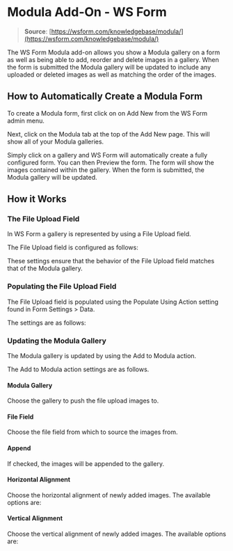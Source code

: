 # Modula Add-On - WS Form

> **Source**: [https://wsform.com/knowledgebase/modula/](https://wsform.com/knowledgebase/modula/)


The WS Form Modula add-on allows you show a Modula gallery on a form as well as being able to add, reorder and delete images in a gallery. When the form is submitted the Modula gallery will be updated to include any uploaded or deleted images as well as matching the order of the images.

## How to Automatically Create a Modula Form

To create a Modula form, first click on on Add New from the WS Form admin menu.

Next, click on the Modula tab at the top of the Add New page. This will show all of your Modula galleries.

Simply click on a gallery and WS Form will automatically create a fully configured form. You can then Preview the form. The form will show the images contained within the gallery. When the form is submitted, the Modula gallery will be updated.

## How it Works

### The File Upload Field

In WS Form a gallery is represented by using a File Upload field.

The File Upload field is configured as follows:

These settings ensure that the behavior of the File Upload field matches that of the Modula gallery.

### Populating the File Upload Field

The File Upload field is populated using the Populate Using Action setting found in Form Settings > Data.

The settings are as follows:

### Updating the Modula Gallery

The Modula gallery is updated by using the Add to Modula action.

The Add to Modula action settings are as follows.

#### Modula Gallery

Choose the gallery to push the file upload images to.

#### File Field

Choose the file field from which to source the images from.

#### Append

If checked, the images will be appended to the gallery.

#### Horizontal Alignment

Choose the horizontal alignment of newly added images. The available options are:

#### Vertical Alignment

Choose the vertical alignment of newly added images. The available options are:
